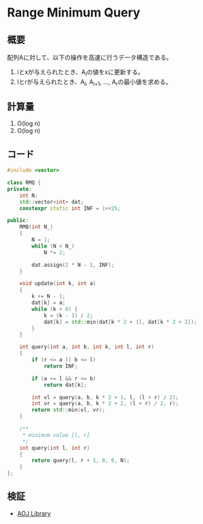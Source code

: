 # Range Minimum Query
## 概要
配列Aに対して、以下の操作を高速に行うデータ構造である。
1. iとxが与えられたとき、A<sub>i</sub>の値をxに更新する。
2. lとrが与えられたとき、A<sub>l</sub>, A<sub>l+1</sub>, ..., A<sub>r</sub>の最小値を求める。

## 計算量
1. O(log n)
2. O(log n)

## コード
```cpp
#include <vector>

class RMQ {
private:
    int N;
    std::vector<int> dat;
    constexpr static int INF = 1<<25;

public:
    RMQ(int N_)
    {
        N = 1;
        while (N < N_)
            N *= 2;

        dat.assign(2 * N - 1, INF);
    }

    void update(int k, int a)
    {
        k += N - 1;
        dat[k] = a;
        while (k > 0) {
            k = (k - 1) / 2;
            dat[k] = std::min(dat[k * 2 + 1], dat[k * 2 + 2]);
        }
    }

    int query(int a, int b, int k, int l, int r)
    {
        if (r <= a || b <= l)
            return INF;

        if (a <= l && r <= b)
            return dat[k];

        int vl = query(a, b, k * 2 + 1, l, (l + r) / 2);
        int vr = query(a, b, k * 2 + 2, (l + r) / 2, r);
        return std::min(vl, vr);
    }

    /**
     * minimum value [l, r]
     */
    int query(int l, int r)
    {
        return query(l, r + 1, 0, 0, N);
    }
};
```

## 検証
- [AOJ Library](https://onlinejudge.u-aizu.ac.jp/courses/library/3/DSL/2/DSL_2_A)